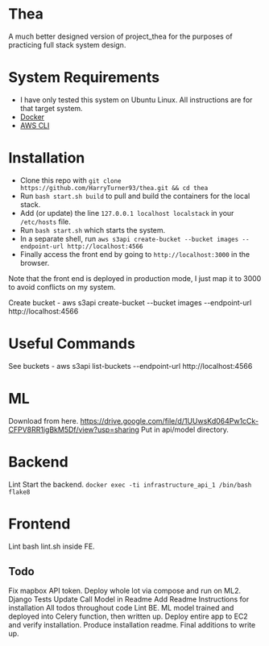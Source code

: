 # Thea
A much better designed version of project_thea for the purposes of practicing full stack system design.

# System Requirements

- I have only tested this system on Ubuntu Linux. All instructions are for that target system.
- [Docker](https://docs.docker.com/engine/install/)
- [AWS CLI](https://docs.aws.amazon.com/cli/latest/userguide/install-cliv2-linux.html)

# Installation

- Clone this repo with `git clone https://github.com/HarryTurner93/thea.git && cd thea `
- Run `bash start.sh build` to pull and build the containers for the local stack.
- Add (or update) the line `127.0.0.1 localhost localstack` in your `/etc/hosts` file.
- Run `bash start.sh` which starts the system.
- In a separate shell, run `aws s3api create-bucket --bucket images --endpoint-url http://localhost:4566`
- Finally access the front end by going to `http://localhost:3000` in the browser. 

Note that the front end is deployed in production mode, I just map it to 3000 to avoid conflicts on my system.



Create bucket -  aws s3api create-bucket --bucket images --endpoint-url http://localhost:4566



# Useful Commands
See buckets - aws s3api list-buckets --endpoint-url http://localhost:4566

# ML
Download from here.
https://drive.google.com/file/d/1UUwsKd064Pw1cCk-CFPV8RR1igBkM5Df/view?usp=sharing
Put in api/model directory.

# Backend

Lint
Start the backend.
`docker exec -ti infrastructure_api_1 /bin/bash`
`flake8`

# Frontend
 Lint
 bash lint.sh inside FE.

## Todo
Fix mapbox API token.
Deploy whole lot via compose and run on ML2.
Django Tests
Update Call Model in Readme
Add Readme Instructions for installation
All todos throughout code
Lint BE.
ML model trained and deployed into Celery function, then written up.
Deploy entire app to EC2 and verify installation. Produce installation readme.
Final additions to write up.

